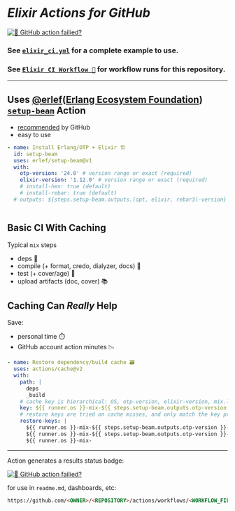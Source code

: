 <!-- from Github action ${.github/workflows/}elixir_ci.yml -->
[elixir_ci]: https://github.com/nurturenature/elixir_actions/actions/workflows/elixir_ci.yml
[elixir_ci-img]: https://github.com/nurturenature/elixir_actions/actions/workflows/elixir_ci.yml/badge.svg

# ***Elixir Actions for GitHub***

[![🤔 GitHub action failied?][elixir_ci-img]][elixir_ci]

### See [`elixir_ci.yml`](https://github.com/nurturenature/elixir_actions/blob/main/.github/workflows/elixir_ci.yml) for a complete example to use.

### See [`Elixir CI Workflow 🧪`](https://github.com/nurturenature/elixir_actions/actions/workflows/elixir_ci.yml) for workflow runs for this repository.

<hr>

## Uses [@erlef](https://github.com/erlef/)([Erlang Ecosystem Foundation](https://erlef.org)) [`setup-beam`](https://github.com/erlef/setup-beam) Action

- [recommended](https://github.com/actions/setup-elixir#setup-elixir) by GitHub
- easy to use

```yaml
- name: Install Erlang/OTP + Elixir 🏗️
  id: setup-beam
  uses: erlef/setup-beam@v1
  with:
    otp-version: '24.0' # version range or exact (required)
    elixir-version: '1.12.0' # version range or exact (required)
    # install-hex: true (default)
    # install-rebar: true (default)
  # outputs: ${steps.setup-beam.outputs.(opt, elixir, rebar3)-version} (exact version installed)
        
```

## Basic CI With Caching

Typical `mix` steps
- deps 🔗
- compile (+ format, credo, dialyzer, docs) 🔧
- test (+ cover/age) 🦺
- upload artifacts (doc, cover) 📚

## Caching Can *Really* Help

Save:
- personal time ⏱️
- GitHub account action minutes 📉

```yaml
- name: Restore dependency/build cache 🗃️
  uses: actions/cache@v2
  with:
    path: |
      deps
      _build
    # cache key is hierarchical: OS, otp-version, elixir-version, mix.lock
    key: ${{ runner.os }}-mix-${{ steps.setup-beam.outputs.otp-version }}-${{ steps.setup-beam.outputs.elixir-version }}-${{ hashFiles('**/mix.lock') }}
    # restore keys are tried on cache misses, and only match the key prefix
    restore-keys: |
      ${{ runner.os }}-mix-${{ steps.setup-beam.outputs.otp-version }}-${{ steps.setup-beam.outputs.elixir-version }}-
      ${{ runner.os }}-mix-${{ steps.setup-beam.outputs.otp-version }}-
      ${{ runner.os }}-mix-
```
 
<hr>

Action generates a results status badge:

[![🤔 GitHub action failied?][elixir_ci-img]][elixir_ci]

for use in `readme.md`, dashboards, etc:

```html
https://github.com/<OWNER>/<REPOSITORY>/actions/workflows/<WORKFLOW_FILE>/badge.svg
```

